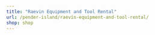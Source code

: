 ```yaml
---
title: "Raevin Equipment and Tool Rental"
url: /pender-island/raevin-equipment-and-tool-rental/
shop: shop
---
```

